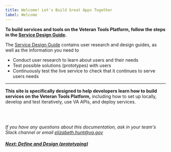 ```yaml
---
title: Welcome! Let's Build Great Apps Together
label: Welcome
---
```


**To build services and tools on the Veteran Tools Platform, follow the steps in the <a title="go to Service Design Guide" href="https://department-of-veterans-affairs.github.io/va-digital-service-handbook/service-design/" target="_blank">Service Design Guide</a>.**

The <a title="go to Service Design Guide" href="https://department-of-veterans-affairs.github.io/va-digital-service-handbook/service-design/" target="_blank">Service Design Guide</a> contains user research and design guides, as well as the information you need to
* Conduct user research to learn about users and their needs
* Test possible solutions (prototypes) with users
* Continuously test the live service to check that it continues to serve users needs

<hr>

**This site is specifically designed to help developers learn how to build services on the Veteran Tools Platform,** including how to set up locally, develop and test iteratively, use VA APIs, and deploy services.


<br>
<br>

*If you have any questions about this documentation, ask in your team's Slack channel or email [elizabeth.hunt@va.gov](mailto:elizabeth.hunt@va.gov)*

<!-- Next Button -->
<a href='/docs/define-and-design/define-and-design-introduction'><div class="next-button"><h5 class="next-text">Next: Define and Design (prototyping)</h5></div></a>
